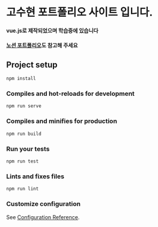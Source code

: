 # 고수현 포트폴리오 사이트 입니다.
#### vue.js로 제작되었으며 학습중에 있습니다
#### [노션 포트폴리오](https://gosoooo.notion.site/gosh-portfolio-373d0993b5cd4f349ef70d9f1d9fc24e)도 참고해 주세요 


## Project setup
```
npm install
```

### Compiles and hot-reloads for development
```
npm run serve
```

### Compiles and minifies for production
```
npm run build
```

### Run your tests
```
npm run test
```

### Lints and fixes files
```
npm run lint
```

### Customize configuration
See [Configuration Reference](https://cli.vuejs.org/config/).
